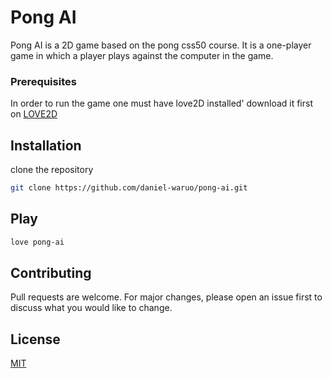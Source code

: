 # Pong AI

Pong AI is a 2D game based on the pong css50 course. It is a one-player game in which a player plays against the computer in the game.


### Prerequisites

In order to run the game one must have love2D installed'
download it first on [LOVE2D](https://www.djangoproject.com/) 


## Installation

clone the repository

```bash
git clone https://github.com/daniel-waruo/pong-ai.git
```

## Play


```bash
love pong-ai
```

## Contributing
Pull requests are welcome. For major changes, please open an issue first to discuss what you would like to change.

## License
[MIT](https://choosealicense.com/licenses/mit/)
